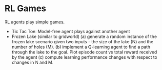 # RL Games
RL agents play simple games.

- Tic Tac Toe: Model-free agent plays against another agent
- Frozen Lake (similar to gridworld)
(a) generate a random instance of the frozen lake scenario given two inputs - the size of the lake (N) and the number of holes (M).
(b) implement a Q-learning agent to find a path through the lake to the goal. Plot episode count vs total reward received by the agent
(c) compute learning performance changes with respect to changes in N and M.
